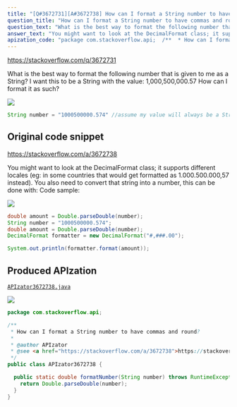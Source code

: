```yaml
---
title: "[Q#3672731][A#3672738] How can I format a String number to have commas and round?"
question_title: "How can I format a String number to have commas and round?"
question_text: "What is the best way to format the following number that is given to me as a String? I want this to be a String with the value: 1,000,500,000.57 How can I format it as such?"
answer_text: "You might want to look at the DecimalFormat class; it supports different locales (eg: in some countries that would get formatted as 1.000.500.000,57 instead). You also need to convert that string into a number, this can be done with: Code sample:"
apization_code: "package com.stackoverflow.api;  /**  * How can I format a String number to have commas and round?  *  * @author APIzator  * @see <a href=\"https://stackoverflow.com/a/3672738\">https://stackoverflow.com/a/3672738</a>  */ public class APIzator3672738 {    public static double formatNumber(String number) throws RuntimeException {     return Double.parseDouble(number);   } }"
---
```


https://stackoverflow.com/q/3672731

What is the best way to format the following number that is given to me as a String?
I want this to be a String with the value: 1,000,500,000.57
How can I format it as such?


<div class="code-logo"><img src="/stackoverflow.png" /></div>

```java
String number = "1000500000.574" //assume my value will always be a String
```


## Original code snippet

https://stackoverflow.com/a/3672738

You might want to look at the DecimalFormat class; it supports different locales (eg: in some countries that would get formatted as 1.000.500.000,57 instead).
You also need to convert that string into a number, this can be done with:
Code sample:

<div class="code-logo"><img src="/stackoverflow.png" /></div>

```java
double amount = Double.parseDouble(number);
String number = "1000500000.574";
double amount = Double.parseDouble(number);
DecimalFormat formatter = new DecimalFormat("#,###.00");

System.out.println(formatter.format(amount));
```

## Produced APIzation

[`APIzator3672738.java`](https://github.com/pasqualesalza/apization-temp-data/raw/master/search/APIzator3672738.java)

<div class="code-logo"><img src="/apizator.png" /></div>

```java
package com.stackoverflow.api;

/**
 * How can I format a String number to have commas and round?
 *
 * @author APIzator
 * @see <a href="https://stackoverflow.com/a/3672738">https://stackoverflow.com/a/3672738</a>
 */
public class APIzator3672738 {

  public static double formatNumber(String number) throws RuntimeException {
    return Double.parseDouble(number);
  }
}

```